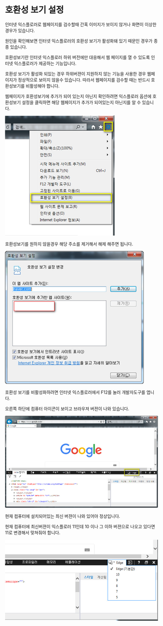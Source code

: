 # 호환성 보기 설정

인터넷 익스플로러로 웹페이지를 검수할때 간혹 이미지가 보이지 않거나 화면이 이상한 경우가 있습니다.

원인을 확인해보면 인터넷 익스플로러의 호환성 보기가 활성화돼 있기 때문인 경우가 종종 있습니다.

호환성보기란 인터넷 익스플로러 하위 버전에만 대응해서 웹 페이지를 열 수 있도록 인터넷 익스플로러가 제공하는 기능입니다.

호환성 보기가 활성화 되있는 경우 하위버젼이 지원하지 않는 기능을 사용한 경우 웹페이지가 정상적으로 보이지 않을수 있습니다. 따라서 웹페이지를 검수할 때는 반드시 호환성보기를 비활성해야 합니다.

웹페이지가 호환성보기에 추가가 되어 있는지 아닌지 확인하려면 익스플로러 옵션에 호환성보기 설정을 클릭하면 해당 웹페이지가 추가가 되어있는지 아닌지를 알 수 있습니다.

![호환성보기](../images/0096.jpg)

호환성보기를 원하지 않을경우 해당 주소를 제거해서 해제 해주면 됩니다.

![호환성보기](../images/0097.jpg)

호환성 보기를 비활성화하려면 인터넷 익스플로러에서 F12를 눌러 개발자도구를 엽니다.

오른쪽 하단에 컴퓨터 아이콘이 보이고 브라우져 버젼이 나와 있습니다.

![호환성보기](../images/0098.jpg)

현재 컴퓨터에 설치되어있는 최신 버젼이 나와 있어야 정상입니다.

현재 컴퓨터에 최신버젼이 익스플로러 11인데 10 이나 그 이하 버젼으로 나오고 있다면 11로 변경해서 맞쳐줘야 합니다.

![호환성보기](../images/0099.jpg)

